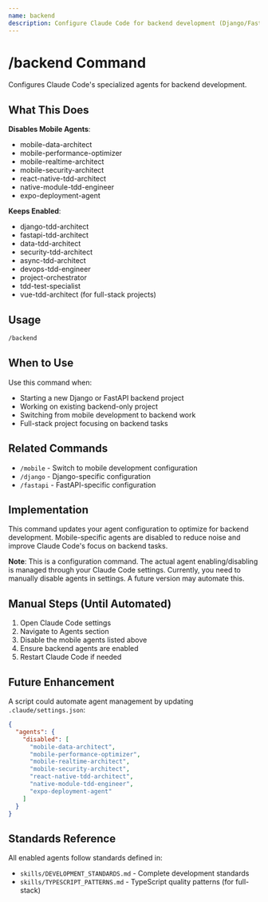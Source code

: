 ```yaml
---
name: backend
description: Configure Claude Code for backend development (Django/FastAPI). Disables mobile agents, enables backend framework agents.
---
```


# /backend Command

Configures Claude Code's specialized agents for backend development.

## What This Does

**Disables Mobile Agents**:
- mobile-data-architect
- mobile-performance-optimizer
- mobile-realtime-architect
- mobile-security-architect
- react-native-tdd-architect
- native-module-tdd-engineer
- expo-deployment-agent

**Keeps Enabled**:
- django-tdd-architect
- fastapi-tdd-architect
- data-tdd-architect
- security-tdd-architect
- async-tdd-architect
- devops-tdd-engineer
- project-orchestrator
- tdd-test-specialist
- vue-tdd-architect (for full-stack projects)

## Usage

```bash
/backend
```

## When to Use

Use this command when:
- Starting a new Django or FastAPI backend project
- Working on existing backend-only project
- Switching from mobile development to backend work
- Full-stack project focusing on backend tasks

## Related Commands

- `/mobile` - Switch to mobile development configuration
- `/django` - Django-specific configuration
- `/fastapi` - FastAPI-specific configuration

## Implementation

This command updates your agent configuration to optimize for backend development. Mobile-specific agents are disabled to reduce noise and improve Claude Code's focus on backend tasks.

**Note**: This is a configuration command. The actual agent enabling/disabling is managed through your Claude Code settings. Currently, you need to manually disable agents in settings. A future version may automate this.

## Manual Steps (Until Automated)

1. Open Claude Code settings
2. Navigate to Agents section
3. Disable the mobile agents listed above
4. Ensure backend agents are enabled
5. Restart Claude Code if needed

## Future Enhancement

A script could automate agent management by updating `.claude/settings.json`:

```json
{
  "agents": {
    "disabled": [
      "mobile-data-architect",
      "mobile-performance-optimizer",
      "mobile-realtime-architect",
      "mobile-security-architect",
      "react-native-tdd-architect",
      "native-module-tdd-engineer",
      "expo-deployment-agent"
    ]
  }
}
```

## Standards Reference

All enabled agents follow standards defined in:
- `skills/DEVELOPMENT_STANDARDS.md` - Complete development standards
- `skills/TYPESCRIPT_PATTERNS.md` - TypeScript quality patterns (for full-stack)
